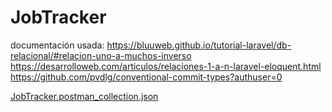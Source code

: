 # JobTracker

documentación usada:
https://bluuweb.github.io/tutorial-laravel/db-relacional/#relacion-uno-a-muchos-inverso
https://desarrolloweb.com/articulos/relaciones-1-a-n-laravel-eloquent.html
https://github.com/pvdlg/conventional-commit-types?authuser=0

[JobTracker.postman_collection.json](https://github.com/user-attachments/files/18078147/JobTracker.postman_collection.json)
